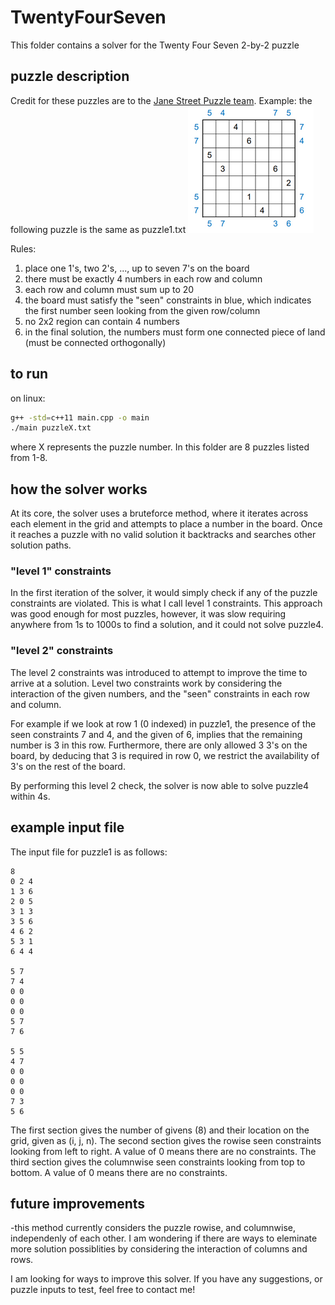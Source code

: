 # TwentyFourSeven
This folder contains a solver for the Twenty Four Seven 2-by-2 puzzle

## puzzle description
Credit for these puzzles are to the [Jane Street Puzzle team](https://janestreet.com/puzzles/).
Example: the following puzzle is the same as puzzle1.txt
![puzzle](puzzle1.png)

Rules:
1. place one 1's, two 2's, ..., up to seven 7's on the board
2. there must be exactly 4 numbers in each row and column
3. each row and column must sum up to 20
4. the board must satisfy the "seen" constraints in blue, which indicates the first number seen looking from the given row/column
5. no 2x2 region can contain 4 numbers
6. in the final solution, the numbers must form one connected piece of land (must be connected orthogonally)

## to run
on linux:
```bash
g++ -std=c++11 main.cpp -o main
./main puzzleX.txt
```
where X represents the puzzle number. In this folder are 8 puzzles listed from 1-8.

## how the solver works
At its core, the solver uses a bruteforce method, where it iterates across each element in the grid and attempts to place a number in the board. Once it reaches a puzzle with no valid solution it backtracks and searches other solution paths.

### "level 1" constraints
In the first iteration of the solver, it would simply check if any of the puzzle constraints are violated. This is what I call level 1 constraints. This approach was good enough for most puzzles, however, it was slow requiring anywhere from 1s to 1000s to find a solution, and it could not solve puzzle4.

### "level 2" constraints
The level 2 constraints was introduced to attempt to improve the time to arrive at a solution. Level two constraints work by considering the interaction of the given numbers, and the "seen" constraints in each row and column.

For example if we look at row 1 (0 indexed) in puzzle1, the presence of the seen constraints 7 and 4, and the given of 6, implies that the remaining number is 3 in this row. Furthermore, there are only allowed 3 3's on the board, by deducing that 3 is required in row 0, we restrict the availability of 3's on the rest of the board. 

By performing this level 2 check, the solver is now able to solve puzzle4 within 4s.

## example input file
The input file for puzzle1 is as follows:
```
8
0 2 4
1 3 6
2 0 5
3 1 3
3 5 6
4 6 2
5 3 1
6 4 4

5 7
7 4
0 0
0 0
0 0
5 7
7 6

5 5
4 7
0 0
0 0
0 0
7 3
5 6
```
The first section gives the number of givens (8) and their location on the grid, given as (i, j, n).
The second section gives the rowise seen constraints looking from left to right. A value of 0 means there are no constraints.
The third section gives the columnwise seen constraints looking from top to bottom. A value of 0 means there are no constraints.

## future improvements
-this method currently considers the puzzle rowise, and columnwise, independenly of each other. I am wondering if there are ways to eleminate more solution possiblities by considering the interaction of columns and rows.

I am looking for ways to improve this solver. If you have any suggestions, or puzzle inputs to test, feel free to contact me!